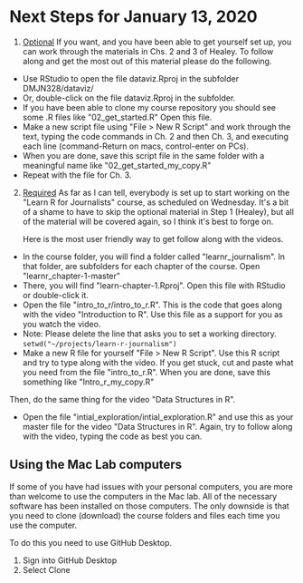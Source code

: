 # Next Steps for January 13, 2020



1. <u>Optional</u> If you want, and you have been able to get yourself set up, you can work through the materials in Chs. 2 and 3 of Healey. To follow along and get the most out of this material please do the following. 

- Use RStudio to open the file dataviz.Rproj in the subfolder DMJN328/dataviz/
- Or, double-click on the file dataviz.Rproj in the subfolder.
- If you have been able to clone my course repository you should see some .R files like "02_get_started.R" Open this file. 
- Make a new script file using "File > New R Script" and work through the text, typing the code commands in Ch. 2 and then Ch. 3, and executing each line (command-Return on macs, control-enter on PCs). 
- When you are done, save this script file in the same folder with a meaningful name like "02_get_started_my_copy.R" 
- Repeat with the file for Ch. 3. 

2. <u>Required</u> As far as I can tell, everybody is set up to start working on the "Learn R for Journalists" course, as scheduled on Wednesday. It's a bit of a shame to have to skip the optional material in Step 1 (Healey), but all of the material will be covered again, so I think it's best to forge on. 

   Here is the most user friendly way to get follow along with the videos. 

- In the course folder, you will find a folder called "learnr_journalism". In that folder, are subfolders for each chapter of the course. Open "learnr_chapter-1-master"
- There, you will find "learn-chapter-1.Rproj". Open this file with RStudio or double-click it. 
- Open the file "intro_to_r/intro_to_r.R". This is the code that goes along with the video "Introduction to R". Use this file as a support for you as you watch the video.
- Note: Please delete the line that asks you to set a working directory. `setwd("~/projects/learn-r-journalism")`
- Make a new R file for yourself "File > New R Script". Use this R script and try to type along with the video. If you get stuck, cut and paste what you need from the file "intro_to_r.R". When you are done, save this something like "Intro_r_my_copy.R"

Then, do the same thing for the video "Data Structures in R". 

- Open the file "intial_exploration/intial_exploration.R" and use this as your master file for the video "Data Structures in R". Again, try to follow along with the video, typing the code as best you can. 

## Using the Mac Lab computers

If some of you have had issues with your personal computers, you are more than welcome to use the computers in the Mac lab. All of the necessary software has been installed on those computers. The only downside is that you need to clone (download) the course folders and files each time you use the computer.

To do this you need to use GitHub Desktop.

1. Sign into GitHub Desktop
2. Select Clone 
